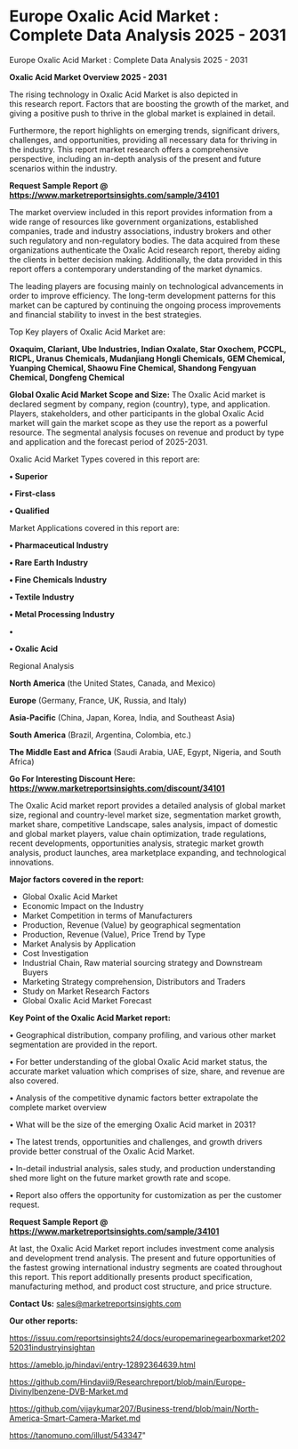 # Europe Oxalic Acid Market : Complete Data Analysis 2025 - 2031
 Europe Oxalic Acid Market : Complete Data Analysis 2025 - 2031

<Strong> Oxalic Acid Market Overview 2025 - 2031</strong>

The rising technology in Oxalic Acid Market is also depicted in this research report. Factors that are boosting the growth of the market, and giving a positive push to thrive in the global market is explained in detail.

Furthermore, the report highlights on emerging trends, significant drivers, challenges, and opportunities, providing all necessary data for thriving in the industry. This report market research offers a comprehensive perspective, including an in-depth analysis of the present and future scenarios within the industry.

<strong>Request Sample Report @ <a href=https://www.marketreportsinsights.com/sample/34101>https://www.marketreportsinsights.com/sample/34101</a></strong>

The market overview included in this report provides information from a wide range of resources like government organizations, established companies, trade and industry associations, industry brokers and other such regulatory and non-regulatory bodies. The data acquired from these organizations authenticate the Oxalic Acid research report, thereby aiding the clients in better decision making. Additionally, the data provided in this report offers a contemporary understanding of the market dynamics.

The leading players are focusing mainly on technological advancements in order to improve efficiency. The long-term development patterns for this market can be captured by continuing the ongoing process improvements and financial stability to invest in the best strategies.

Top Key players of Oxalic Acid Market are:

<strong>Oxaquim, Clariant, Ube Industries, Indian Oxalate, Star Oxochem, PCCPL, RICPL, Uranus Chemicals, Mudanjiang Hongli Chemicals, GEM Chemical, Yuanping Chemical, Shaowu Fine Chemical, Shandong Fengyuan Chemical, Dongfeng Chemical</strong>

<strong><b>Global Oxalic Acid Market Scope and Size:</b></strong>
The Oxalic Acid market is declared segment by company, region (country), type, and application. Players, stakeholders, and other participants in the global Oxalic Acid market will gain the market scope as they use the report as a powerful resource. The segmental analysis focuses on revenue and product by type and application and the forecast period of 2025-2031.

Oxalic Acid Market Types covered in this report are:

<strong>•  Superior

•  First-class

•  Qualified</strong>

Market Applications covered in this report are:

<strong>•  Pharmaceutical Industry

•  Rare Earth Industry

•  Fine Chemicals Industry

•  Textile Industry

•  Metal Processing Industry

•  

•  Oxalic Acid</strong> 

Regional Analysis

<strong>North America</strong> (the United States, Canada, and Mexico)

<strong>Europe</strong> (Germany, France, UK, Russia, and Italy)

<strong>Asia-Pacific</strong> (China, Japan, Korea, India, and Southeast Asia)

<strong>South America</strong> (Brazil, Argentina, Colombia, etc.)

<strong>The Middle East and Africa</strong> (Saudi Arabia, UAE, Egypt, Nigeria, and South Africa)

<strong>Go For Interesting Discount Here: <a href=https://www.marketreportsinsights.com/discount/34101>https://www.marketreportsinsights.com/discount/34101</a></strong>

The Oxalic Acid market report provides a detailed analysis of global market size, regional and country-level market size, segmentation market growth, market share, competitive Landscape, sales analysis, impact of domestic and global market players, value chain optimization, trade regulations, recent developments, opportunities analysis, strategic market growth analysis, product launches, area marketplace expanding, and technological innovations.

<strong><b>Major factors covered in the report:</b></strong>
<ul>
  <li>Global Oxalic Acid Market </li>
  <li>Economic Impact on the Industry</li>
  <li>Market Competition in terms of Manufacturers</li>
  <li>Production, Revenue (Value) by geographical segmentation</li>
  <li>Production, Revenue (Value), Price Trend by Type</li>
  <li>Market Analysis by Application</li>
  <li>Cost Investigation</li>
  <li>Industrial Chain, Raw material sourcing strategy and Downstream Buyers</li>
  <li>Marketing Strategy comprehension, Distributors and Traders</li>
  <li>Study on Market Research Factors</li>
  <li>Global Oxalic Acid Market Forecast</li>
</ul>

<strong><b>Key Point of the Oxalic Acid Market report:</b></strong>

• Geographical distribution, company profiling, and various other market segmentation are provided in the report.

• For better understanding of the global Oxalic Acid market status, the accurate market valuation which comprises of size, share, and revenue are also covered.

• Analysis of the competitive dynamic factors better extrapolate the complete market overview

• What will be the size of the emerging Oxalic Acid market in 2031?

• The latest trends, opportunities and challenges, and growth drivers provide better construal of the Oxalic Acid Market.

• In-detail industrial analysis, sales study, and production understanding shed more light on the future market growth rate and scope.

• Report also offers the opportunity for customization as per the customer request.

<strong>Request Sample Report @ <a href=https://www.marketreportsinsights.com/sample/34101>https://www.marketreportsinsights.com/sample/34101</a></strong>

At last, the Oxalic Acid Market report includes investment come analysis and development trend analysis. The present and future opportunities of the fastest growing international industry segments are coated throughout this report. This report additionally presents product specification, manufacturing method, and product cost structure, and price structure.

<strong>Contact Us:</strong>
sales@marketreportsinsights.com

<strong>Our other reports:</strong>

<a href=https://issuu.com/reportsinsights24/docs/europemarinegearboxmarket20252031industryinsightan>https://issuu.com/reportsinsights24/docs/europemarinegearboxmarket20252031industryinsightan</a>

<a href=https://ameblo.jp/hindavi/entry-12892364639.html>https://ameblo.jp/hindavi/entry-12892364639.html</a>

<a href=https://github.com/Hindavii9/Researchreport/blob/main/Europe-Divinylbenzene-DVB-Market.md>https://github.com/Hindavii9/Researchreport/blob/main/Europe-Divinylbenzene-DVB-Market.md</a>

<a href=https://github.com/vijaykumar207/Business-trend/blob/main/North-America-Smart-Camera-Market.md>https://github.com/vijaykumar207/Business-trend/blob/main/North-America-Smart-Camera-Market.md</a>

<a href=https://tanomuno.com/illust/543347>https://tanomuno.com/illust/543347</a>"
